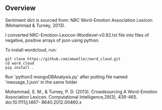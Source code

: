 ## Overview

Sentiment dict is sourced from: NRC Word-Emotion Association Lexicon (Mohammad & Turney, 2013). 

I converted NRC-Emotion-Lexicon-Wordlevel-v0.92.txt file into files of negative, positive arrays of json using python.

To install wordcloud, run:
```
git clone https://github.com/amueller/word_cloud.git
cd word_cloud
pip install .
```
Run 'python3 mongoDBAnalysis.py' after putting file named 'message_1.json' in the same folder 

Mohammad, S. M., & Turney, P. D. (2013). Crowdsourcing A Word-Emotion Association
Lexicon. Computational Intelligence,29(3), 436-465. doi:10.1111/j.1467-
8640.2012.00460.x